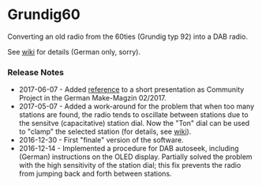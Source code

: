 # Grundig60

Converting an old radio from the 60ties (Grundig typ 92) into a DAB radio.

See [wiki](https://github.com/teuler/Grundig60/wiki) for details (German only, sorry).

### Release Notes

* 2017-06-07 - Added [reference](https://github.com/teuler/Grundig60/wiki) to a short presentation as Community Project in the German Make-Magzin 02/2017.
* 2017-05-07 - Added a work-around for the problem that when too many stations are found, the radio tends to oscillate between stations due to the sensitve (capacitative) station dial. Now the "Ton" dial can be used to "clamp" the selected station (for details, see [wiki](https://github.com/teuler/Grundig60/wiki/Endzustand)).
* 2016-12-30 - First "finale" version of the software.
* 2016-12-14 - Implemented a procedure for DAB autoseek, including (German) instructions on the OLED display. Partially solved the problem with the high sensitivity of the station dial; this fix prevents the radio from jumping back and forth between stations.

